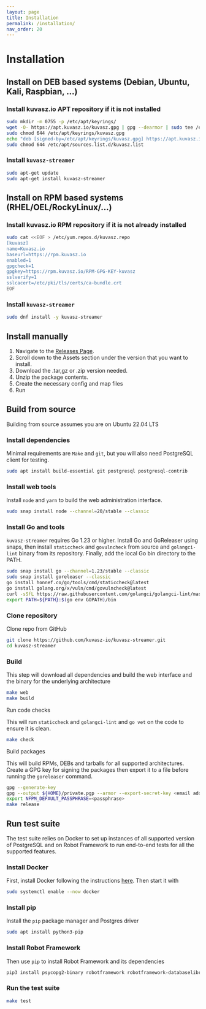 ```yaml
---
layout: page
title: Installation
permalink: /installation/
nav_order: 20
---
```

# Installation

## Install on DEB based systems (Debian, Ubuntu, Kali, Raspbian, ...)

### Install kuvasz.io APT repository if it is not installed

```bash
sudo mkdir -m 0755 -p /etc/apt/keyrings/
wget -O- https://apt.kuvasz.io/kuvasz.gpg | gpg --dearmor | sudo tee /etc/apt/keyrings/kuvasz.gpg > /dev/null 
sudo chmod 644 /etc/apt/keyrings/kuvasz.gpg
echo "deb [signed-by=/etc/apt/keyrings/kuvasz.gpg] https://apt.kuvasz.io stable main" | sudo tee /etc/apt/sources.list.d/kuvasz.list
sudo chmod 644 /etc/apt/sources.list.d/kuvasz.list
```

### Install `kuvasz-streamer`

```bash
sudo apt-get update
sudo apt-get install kuvasz-streamer
```

## Install on RPM based systems (RHEL/OEL/RockyLinux/...)

### Install kuvasz.io RPM repository if it is not already installed

```bash
sudo cat <<EOF > /etc/yum.repos.d/kuvasz.repo
[kuvasz]
name=Kuvasz.io
baseurl=https://rpm.kuvasz.io
enabled=1
gpgcheck=1
gpgkey=https://rpm.kuvasz.io/RPM-GPG-KEY-kuvasz
sslverify=1
sslcacert=/etc/pki/tls/certs/ca-bundle.crt
EOF
```

### Install `kuvasz-streamer`

```bash
sudo dnf install -y kuvasz-streamer
```

## Install manually

1. Navigate to the [Releases Page](https://github.com/kuvasz-io/kuvasz-streamer/releases).
1. Scroll down to the Assets section under the version that you want to install.
1. Download the .tar,gz or .zip version needed.
1. Unzip the package contents.
1. Create the necessary config and map files
1. Run

## Build from source

Building from source assumes you are on Ubuntu 22.04 LTS

### Install dependencies

Minimal requirements are `Make` and `git`, but you will also need PostgreSQL client for testing.

```bash
sudo apt install build-essential git postgresql postgresql-contrib
```

### Install web tools

Install `node` and `yarn` to build the web administration interface.

```bash
sudo snap install node --channel=20/stable --classic
```

### Install Go and tools

`kuvasz-streamer` requires Go 1.23 or higher. Install Go and GoReleaser using snaps, then install `staticcheck` and `govulncheck` from source and `golangci-lint` binary from its repository. Finally, add the local Go bin directory to the PATH.

```bash
sudo snap install go --channel=1.23/stable --classic
sudo snap install goreleaser --classic
go install honnef.co/go/tools/cmd/staticcheck@latest
go install golang.org/x/vuln/cmd/govulncheck@latest
curl -sSfL https://raw.githubusercontent.com/golangci/golangci-lint/master/install.sh | sh -s -- -b $(go env GOPATH)/bin v1.61.0
export PATH=${PATH}:$(go env GOPATH)/bin
```

### Clone repository

Clone repo from GitHub

```bash
git clone https://github.com/kuvasz-io/kuvasz-streamer.git
cd kuvasz-streamer
```

### Build

This step will download all dependencies and build the web interface and the binary for the underlying architecture

```bash
make web
make build
```

Run code checks

This will run `staticcheck` and `golangci-lint` and `go vet` on the code to ensure it is clean.

```bash
make check
```

Build packages

This will build RPMs, DEBs and tarballs for all supported architectures.
Create a GPG key for signing the packages then export it to a file before running the `goreleaser` command.

```bash
gpg --generate-key
gpg --output ${HOME}/private.pgp --armor --export-secret-key <email address used to create key>
export NFPM_DEFAULT_PASSPHRASE=<passphrase>
make release
```

## Run test suite

The test suite relies on Docker to set up instances of all supported version of PostgreSQL 
and on Robot Framework to run end-to-end tests for all the supported features.

### Install Docker

First, install Docker following the instructions [here](https://docs.docker.com/engine/install/).
Then start it with

```bash
sudo systemctl enable --now docker
```

### Install pip

Install the `pip` package manager and Postgres driver

```bash
sudo apt install python3-pip
```

### Install Robot Framework

Then use `pip` to install Robot Framework and its dependencies

```bash
pip3 install psycopg2-binary robotframework robotframework-databaselibrary
```

### Run the test suite

```bash
make test
```
